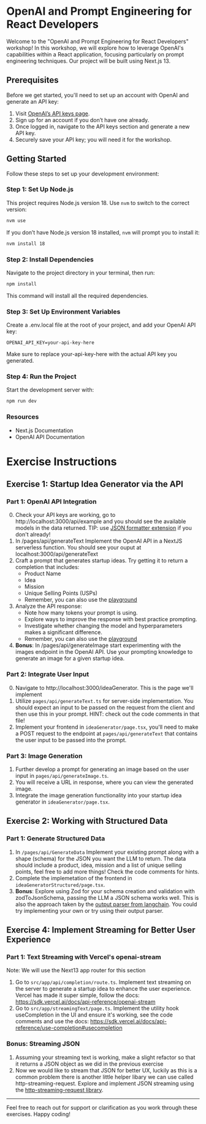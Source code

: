 # OpenAI and Prompt Engineering for React Developers

Welcome to the "OpenAI and Prompt Engineering for React Developers" workshop! In this workshop, we will explore how to leverage OpenAI's capabilities within a React application, focusing particularly on prompt engineering techniques. Our project will be built using Next.js 13.

## Prerequisites

Before we get started, you'll need to set up an account with OpenAI and generate an API key:

1. Visit [OpenAI’s API keys page](https://platform.openai.com/account/api-keys).
2. Sign up for an account if you don’t have one already.
3. Once logged in, navigate to the API keys section and generate a new API key.
4. Securely save your API key; you will need it for the workshop.

## Getting Started

Follow these steps to set up your development environment:

### Step 1: Set Up Node.js

This project requires Node.js version 18. Use `nvm` to switch to the correct version:

```sh
nvm use
```

If you don’t have Node.js version 18 installed, `nvm` will prompt you to install it:

```sh
nvm install 18
```

### Step 2: Install Dependencies

Navigate to the project directory in your terminal, then run:

```sh
npm install
```

This command will install all the required dependencies.

### Step 3: Set Up Environment Variables

Create a .env.local file at the root of your project, and add your OpenAI API key:

```
OPENAI_API_KEY=your-api-key-here
```

Make sure to replace your-api-key-here with the actual API key you generated.

### Step 4: Run the Project

Start the development server with:

```sh
npm run dev
```

### Resources

- Next.js Documentation
- OpenAI API Documentation

# Exercise Instructions

## Exercise 1: Startup Idea Generator via the API

### Part 1: OpenAI API Integration

0. Check your API keys are working, go to http://localhost:3000/api/example and you should see the available models in the data returned. TIP: use [JSON formatter extension](https://chrome.google.com/webstore/detail/json-formatter/bcjindcccaagfpapjjmafapmmgkkhgoa?utm_source=ext_sidebar&hl=en-US) if you don't already!
1. In /pages/api/generateText Implement the OpenAI API in a NextJS serverless function. You should see your ouput at localhost:3000/api/generateText
2. Craft a prompt that generates startup ideas. Try getting it to return a completion that includes:
   - Product Name
   - Idea
   - Mission
   - Unique Selling Points (USPs)
   - Remember, you can also use the [playground](https://platform.openai.com/playground)
3. Analyze the API response:
   - Note how many tokens your prompt is using.
   - Explore ways to improve the response with best practice prompting.
   - Investigate whether changing the model and hyperparameters makes a significant difference.
   - Remember, you can also use the [playground](https://platform.openai.com/playground)
4. **Bonus**: In /pages/api/generateImage start experimenting with the images endpoint in the
   OpenAI API. Use your prompting knowledge to generate an image for a given startup idea.

### Part 2: Integrate User Input

0. Navigate to http://localhost:3000/ideaGenerator. This is the page we'll implement
1. Utilize `pages/api/generateText.ts` for server-side implementation. You should expect an input to be passed on the request from the client and then use this in your prompt.
   HINT: check out the code comments in that file!
2. Implement your frontend in `ideaGenerator/page.tsx`, you'll need to make a POST request to the endpoint at `pages/api/generateText` that contains the user input to be passed into the prompt.

### Part 3: Image Generation

1. Further develop a prompt for generating an image based on the user input in `pages/api/generateImage.ts`.
2. You will receive a URL in response, where you can view the generated image.
3. Integrate the image generation functionality into your startup idea generator in `ideaGenerator/page.tsx`.

## Exercise 2: Working with Structured Data

### Part 1: Generate Structured Data

1. In `/pages/api/GenerateData` Implement your existing prompt along with a shape (schema) for the JSON you want the LLM to return. The data should include a product, idea, mission and a list of unique selling points, feel free to add more things! Check the code comments for hints.
2. Complete the implemetation of the frontend in `ideaGeneratorStructured/page.tsx`.
3. **Bonus**: Explore using Zod for your schema creation and validation with zodToJsonSchema, passing the LLM a JSON schema works well. This is also the approach taken by the [output parser from langchain](https://js.langchain.com/docs/modules/model_io/output_parsers/structured#structured-output-parser-with-zod-schema). You could try implementing your own or try using their output parser.

## Exercise 4: Implement Streaming for Better User Experience

### Part 1: Text Streaming with Vercel's openai-stream

Note: We will use the Next13 app router for this section

1. Go to `src/app/api/completion/route.ts`. Implement text streaming on the server to generate a startup idea to enhance the user experience. Vercel has made it super simple, follow the docs: https://sdk.vercel.ai/docs/api-reference/openai-stream
2. Go to `src/app/streamingText/page.ts`. Implement the utility hook useCompletion in the UI and ensure it's working, see the code comments and use the docs: https://sdk.vercel.ai/docs/api-reference/use-completion#usecompletion

### Bonus: Streaming JSON

1. Assuming your streaming text is working, make a slight refactor so that it returns a JSON object as we did in the previous exercise
2. Now we would like to stream that JSON for better UX, luckily as this is a common problem there is another little helper libary we can use called http-streaming-request. Explore and implement JSON streaming using the [http-streaming-request library](https://github.com/mikeborozdin/http-streaming-request).

---

Feel free to reach out for support or clarification as you work through these exercises. Happy coding!
